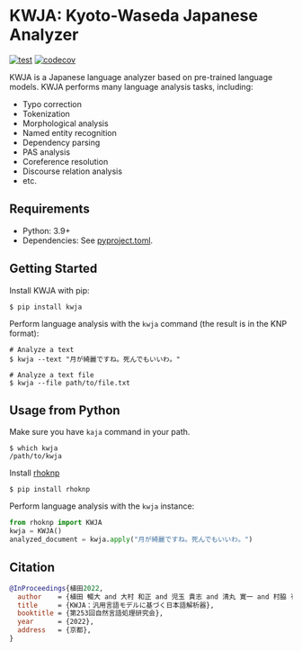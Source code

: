 # KWJA: Kyoto-Waseda Japanese Analyzer

[![test](https://github.com/ku-nlp/kwja/actions/workflows/test.yml/badge.svg)](https://github.com/ku-nlp/kwja/actions/workflows/test.yml)
[![codecov](https://codecov.io/gh/ku-nlp/kwja/branch/main/graph/badge.svg?token=A9FWWPLITO)](https://codecov.io/gh/ku-nlp/kwja)

KWJA is a Japanese language analyzer based on pre-trained language models.
KWJA performs many language analysis tasks, including:
- Typo correction
- Tokenization
- Morphological analysis
- Named entity recognition
- Dependency parsing
- PAS analysis
- Coreference resolution
- Discourse relation analysis
- etc.

## Requirements

- Python: 3.9+
- Dependencies: See [pyproject.toml](./pyproject.toml).

## Getting Started

Install KWJA with pip:

```shell
$ pip install kwja
```

Perform language analysis with the `kwja` command (the result is in the KNP format):

```shell
# Analyze a text
$ kwja --text "月が綺麗ですね。死んでもいいわ。"

# Analyze a text file
$ kwja --file path/to/file.txt
```

## Usage from Python

Make sure you have `kaja` command in your path.

```shell
$ which kwja
/path/to/kwja
```

Install [rhoknp](ku-nlp/rhoknp)

```shell
$ pip install rhoknp
```

Perform language analysis with the `kwja` instance:

```python
from rhoknp import KWJA
kwja = KWJA()
analyzed_document = kwja.apply("月が綺麗ですね。死んでもいいわ。")
```

## Citation

```bibtex
@InProceedings{植田2022,
  author    = {植田 暢大 and 大村 和正 and 児玉 貴志 and 清丸 寛一 and 村脇 有吾 and 河原 大輔 and 黒橋 禎夫},
  title     = {KWJA：汎用言語モデルに基づく日本語解析器},
  booktitle = {第253回自然言語処理研究会},
  year      = {2022},
  address   = {京都},
}
```

